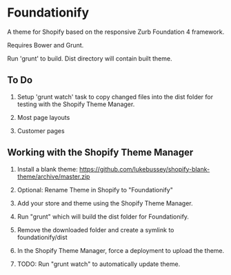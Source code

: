 Foundationify
==================

A theme for Shopify based on the responsive Zurb Foundation 4 framework.

Requires Bower and Grunt.

Run 'grunt' to build. Dist directory will contain built theme.


To Do
-----
1. Setup 'grunt watch' task to copy changed files into the dist folder for testing with the Shopify Theme Manager.

2. Most page layouts

3. Customer pages


Working with the Shopify Theme Manager
--------------------------------------

1. Install a blank theme:
https://github.com/lukebussey/shopify-blank-theme/archive/master.zip

2. Optional: Rename Theme in Shopify to "Foundationify"

3. Add your store and theme using the Shopify Theme Manager.

4. Run "grunt" which will build the dist folder for Foundationify.

5. Remove the downloaded folder and create a symlink to foundationify/dist

6. In the Shopify Theme Manager, force a deployment to upload the theme.

7. TODO: Run "grunt watch" to automatically update theme.
